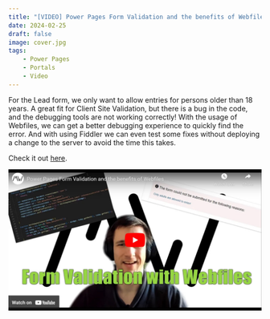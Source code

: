 ```yaml
---
title: "[VIDEO] Power Pages Form Validation and the benefits of Webfiles"
date: 2024-02-25
draft: false
image: cover.jpg
tags:
    - Power Pages
    - Portals
    - Video
---
```


For the Lead form, we only want to allow entries for persons older than 18 years. A great fit for Client Site Validation, but there is a bug in the code, and the debugging tools are not working correctly! With the usage of Webfiles, we can get a better debugging experience to quickly find the error. And with using Fiddler we can even test some fixes without deploying a change to the server to avoid the time this takes.

Check it out [here](https://youtu.be/DkggPTxvn3o).

[![](video.jpg)](https://youtu.be/DkggPTxvn3o)
